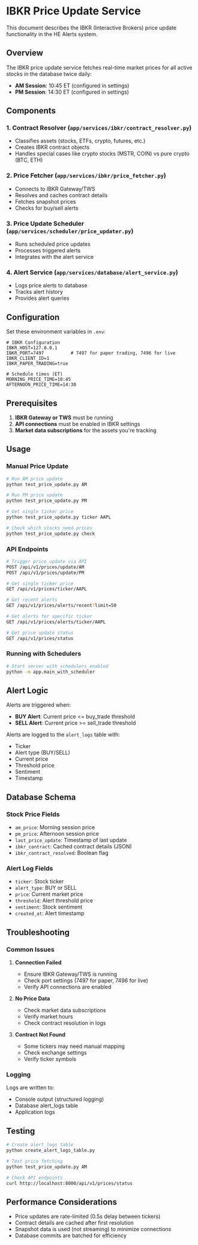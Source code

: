 # IBKR Price Update Service

This document describes the IBKR (Interactive Brokers) price update functionality in the HE Alerts system.

## Overview

The IBKR price update service fetches real-time market prices for all active stocks in the database twice daily:
- **AM Session**: 10:45 ET (configured in settings)
- **PM Session**: 14:30 ET (configured in settings)

## Components

### 1. Contract Resolver (`app/services/ibkr/contract_resolver.py`)
- Classifies assets (stocks, ETFs, crypto, futures, etc.)
- Creates IBKR contract objects
- Handles special cases like crypto stocks (MSTR, COIN) vs pure crypto (BTC, ETH)

### 2. Price Fetcher (`app/services/ibkr/price_fetcher.py`)
- Connects to IBKR Gateway/TWS
- Resolves and caches contract details
- Fetches snapshot prices
- Checks for buy/sell alerts

### 3. Price Update Scheduler (`app/services/scheduler/price_updater.py`)
- Runs scheduled price updates
- Processes triggered alerts
- Integrates with the alert service

### 4. Alert Service (`app/services/database/alert_service.py`)
- Logs price alerts to database
- Tracks alert history
- Provides alert queries

## Configuration

Set these environment variables in `.env`:

```env
# IBKR Configuration
IBKR_HOST=127.0.0.1
IBKR_PORT=7497          # 7497 for paper trading, 7496 for live
IBKR_CLIENT_ID=1
IBKR_PAPER_TRADING=true

# Schedule times (ET)
MORNING_PRICE_TIME=10:45
AFTERNOON_PRICE_TIME=14:30
```

## Prerequisites

1. **IBKR Gateway or TWS** must be running
2. **API connections** must be enabled in IBKR settings
3. **Market data subscriptions** for the assets you're tracking

## Usage

### Manual Price Update

```bash
# Run AM price update
python test_price_update.py AM

# Run PM price update  
python test_price_update.py PM

# Get single ticker price
python test_price_update.py ticker AAPL

# Check which stocks need prices
python test_price_update.py check
```

### API Endpoints

```bash
# Trigger price update via API
POST /api/v1/prices/update/AM
POST /api/v1/prices/update/PM

# Get single ticker price
GET /api/v1/prices/ticker/AAPL

# Get recent alerts
GET /api/v1/prices/alerts/recent?limit=50

# Get alerts for specific ticker
GET /api/v1/prices/alerts/ticker/AAPL

# Get price update status
GET /api/v1/prices/status
```

### Running with Schedulers

```bash
# Start server with schedulers enabled
python -m app.main_with_scheduler
```

## Alert Logic

Alerts are triggered when:
- **BUY Alert**: Current price <= buy_trade threshold
- **SELL Alert**: Current price >= sell_trade threshold

Alerts are logged to the `alert_logs` table with:
- Ticker
- Alert type (BUY/SELL)
- Current price
- Threshold price
- Sentiment
- Timestamp

## Database Schema

### Stock Price Fields
- `am_price`: Morning session price
- `pm_price`: Afternoon session price  
- `last_price_update`: Timestamp of last update
- `ibkr_contract`: Cached contract details (JSON)
- `ibkr_contract_resolved`: Boolean flag

### Alert Log Fields
- `ticker`: Stock ticker
- `alert_type`: BUY or SELL
- `price`: Current market price
- `threshold`: Alert threshold price
- `sentiment`: Stock sentiment
- `created_at`: Alert timestamp

## Troubleshooting

### Common Issues

1. **Connection Failed**
   - Ensure IBKR Gateway/TWS is running
   - Check port settings (7497 for paper, 7496 for live)
   - Verify API connections are enabled

2. **No Price Data**
   - Check market data subscriptions
   - Verify market hours
   - Check contract resolution in logs

3. **Contract Not Found**
   - Some tickers may need manual mapping
   - Check exchange settings
   - Verify ticker symbols

### Logging

Logs are written to:
- Console output (structured logging)
- Database alert_logs table
- Application logs

## Testing

```bash
# Create alert_logs table
python create_alert_logs_table.py

# Test price fetching
python test_price_update.py AM

# Check API endpoints
curl http://localhost:8000/api/v1/prices/status
```

## Performance Considerations

- Price updates are rate-limited (0.5s delay between tickers)
- Contract details are cached after first resolution
- Snapshot data is used (not streaming) to minimize connections
- Database commits are batched for efficiency